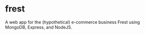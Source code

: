 # frest

A web app for the (hypothetical) e-commerce business Frest using MongoDB, Express, and NodeJS.
